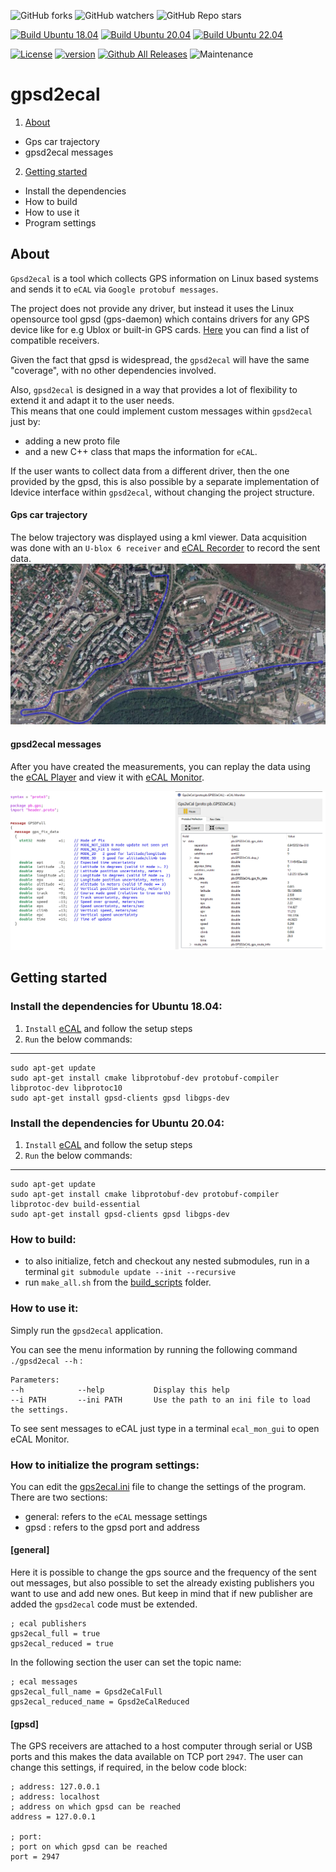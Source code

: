 ![GitHub forks](https://img.shields.io/github/forks/continental/gpsd2ecal?style=social)
![GitHub watchers](https://img.shields.io/github/watchers/continental/gpsd2ecal?style=social)
![GitHub Repo stars](https://img.shields.io/github/stars/continental/gpsd2ecal?style=social)

[![Build Ubuntu 18.04](https://github.com/continental/gpsd2ecal/actions/workflows/build-ubuntu-18.yml/badge.svg)](https://github.com/continental/gpsd2ecal/actions?query=workflow%3A%22Build+Ubuntu+18.04%22)
[![Build Ubuntu 20.04](https://github.com/continental/gpsd2ecal/actions/workflows/build-ubuntu-20.yml/badge.svg)](https://github.com/continental/gpsd2ecal/actions?query=workflow%3A%22Build+Ubuntu+20.04%22)
[![Build Ubuntu 22.04](https://github.com/continental/gpsd2ecal/actions/workflows/build-ubuntu-22.yml/badge.svg)](https://github.com/continental/gpsd2ecal/actions?query=workflow%3A%22Build+Ubuntu+22.04%22)

[![License](https://img.shields.io/github/license/continental/gpsd2ecal.svg?style=flat)](LICENSE)
[![version](https://img.shields.io/badge/Version-v2.0-yellow.svg)](https://github.com/continental/gpsd2ecal/releases/tag/v2.0)
[![Github All Releases](https://img.shields.io/github/downloads/continental/gpsd2ecal/latest/total.svg?style=flat&color=blue)](https://github.com/continental/gpsd2ecal/releases)
![Maintenance](https://img.shields.io/maintenance/yes/2022)


# gpsd2ecal
 1. [About](#about)
  - Gps car trajectory
  - gpsd2ecal messages 
2. [Getting started](#getting-started)
  - Install the dependencies
  - How to build
  - How to use it
  - Program settings
## About 
  `Gpsd2ecal` is a tool which collects GPS information on Linux based systems and sends it to `eCAL` via `Google protobuf messages`. 

The project does not provide any driver, but instead it uses the Linux opensource tool gpsd (gps-daemon) which contains drivers for any GPS device like for e.g Ublox or built-in GPS cards. [Here](https://gpsd.gitlab.io/gpsd/hardware.html) you can find a list of compatible receivers.

Given the fact that gpsd is widespread, the `gpsd2ecal` will have the same "coverage", with no other dependencies involved.

Also, `gpsd2ecal` is designed in a way that provides a lot of flexibility to extend it and adapt it to the user needs.  
This means that one could implement custom messages within `gpsd2ecal` just by:  
- adding a new proto file  
- and a new C++ class that maps the information for `eCAL`.

If the user wants to collect data from a different driver, then the one provided by the gpsd, this is also possible by a separate implementation of Idevice interface within `gpsd2ecal`, without changing the project structure.
#### Gps car trajectory

The below trajectory was displayed using a kml viewer. Data acquisition was done with  an `U-blox 6 receiver` and [eCAL Recorder](https://continental.github.io/ecal/getting_started/recorder.html#) to record the sent data. 
![kml_view](gfx/kml_view.png)
#### gpsd2ecal messages 
After you have created the measurements, you can replay the data using the [eCAL Player](https://continental.github.io/ecal/getting_started/player.html) and view it with  [eCAL Monitor](https://continental.github.io/ecal/getting_started/monitor.html).

![](gfx/ecal_mon_gui.png)

## Getting started 

### Install the dependencies for Ubuntu 18.04:

 1.  `Install` [eCAL](https://continental.github.io/ecal/getting_started/setup.html#fa-ubuntu-installing-ecal-on-ubuntu) and follow the setup steps 
 2.  `Run` the below commands:
----

    sudo apt-get update
    sudo apt-get install cmake libprotobuf-dev protobuf-compiler libprotoc-dev libprotoc10  
    sudo apt-get install gpsd-clients gpsd libgps-dev


### Install the dependencies for Ubuntu 20.04:

 1.  `Install` [eCAL](https://continental.github.io/ecal/getting_started/setup.html#fa-ubuntu-installing-ecal-on-ubuntu) and follow the setup steps 
 2.  `Run` the below commands:
----

    sudo apt-get update
    sudo apt-get install cmake libprotobuf-dev protobuf-compiler libprotoc-dev build-essential
    sudo apt-get install gpsd-clients gpsd libgps-dev
### How to build:
-  to also initialize, fetch and checkout any nested submodules, run in a terminal `git submodule update --init --recursive`
-  run `make_all.sh` from the [build_scripts](build_scripts) folder.

###  How to use it:

Simply run the `gpsd2ecal` application.

You can see the menu information by running the following command `./gpsd2ecal --h` :

    Parameters: 
    --h            --help           Display this help 
    --i PATH       --ini PATH       Use the path to an ini file to load the settings. 
To see sent messages to eCAL just type in a terminal `ecal_mon_gui` to open eCAL Monitor.
### How to initialize the program settings:
You can edit the [gps2ecal.ini](ini/gps2ecal.ini) file to change the settings of the program. 
There are two sections: 
- general: refers to the `eCAL` message settings
- gpsd : refers to the gpsd port and address

#### [general]
Here it is possible to change the gps source and the frequency of the sent out messages, but also possible to set the already existing publishers you want to use and add new ones. But keep in mind that if new publisher are added the `gpsd2ecal` code must be extended.

    ; ecal publishers
    gps2ecal_full = true
    gps2ecal_reduced = true 
In the following section the user can set the topic name:

    ; ecal messages
    gps2ecal_full_name = Gpsd2eCalFull
    gps2ecal_reduced_name = Gpsd2eCalReduced

#### [gpsd]
The GPS receivers are attached to a host computer through serial or USB ports and this makes the data available on TCP port `2947`. The user can change this settings, if required, in the below code block:

    ; address: 127.0.0.1
    ; address: localhost
    ; address on which gpsd can be reached
    address = 127.0.0.1
    
    ; port:
    ; port on which gpsd can be reached
    port = 2947

